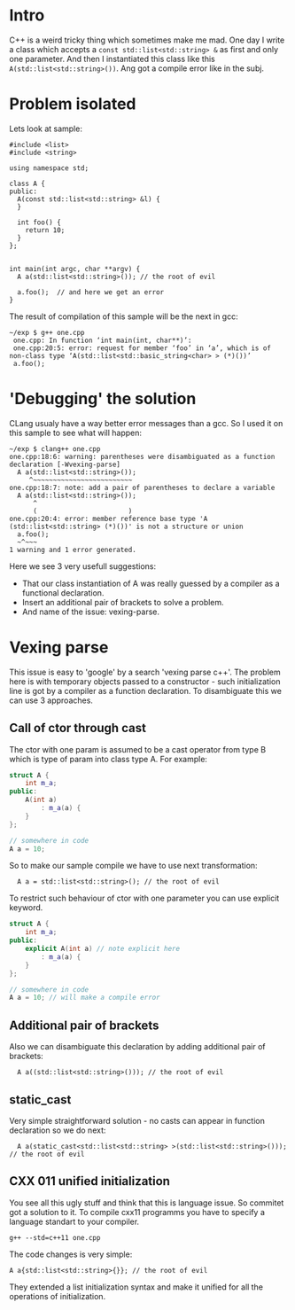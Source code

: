# Intro #
C++ is a weird tricky thing which sometimes make me mad.
One day I write a class which accepts a `const std::list<std::string> &` as first and only one parameter.
And then I instantiated this class like this `A(std::list<std::string>())`. Ang got a compile error like in the subj.

# Problem isolated #
Lets look at sample:

	#include <list>
	#include <string>

	using namespace std;

	class A {
	public:
	  A(const std::list<std::string> &l) {
	  }

	  int foo() {
		return 10;
	  }
	};


	int main(int argc, char **argv) {
	  A a(std::list<std::string>()); // the root of evil

	  a.foo();  // and here we get an error
	}

The result of compilation of this sample will be the next in gcc:

	~/exp $ g++ one.cpp
	 one.cpp: In function ‘int main(int, char**)’:
	 one.cpp:20:5: error: request for member ‘foo’ in ‘a’, which is of non-class type ‘A(std::list<std::basic_string<char> > (*)())’
	 a.foo();

# 'Debugging' the solution #
CLang usualy have a way better error messages than a gcc. So I used it on this sample to see what will happen:

```
~/exp $ clang++ one.cpp
one.cpp:18:6: warning: parentheses were disambiguated as a function declaration [-Wvexing-parse]
  A a(std::list<std::string>());
     ^~~~~~~~~~~~~~~~~~~~~~~~~~
one.cpp:18:7: note: add a pair of parentheses to declare a variable
  A a(std::list<std::string>());
      ^
      (                       )
one.cpp:20:4: error: member reference base type 'A (std::list<std::string> (*)())' is not a structure or union
  a.foo();
  ~^~~~
1 warning and 1 error generated.
```


Here we see 3 very usefull suggestions:
* That our class instantiation of A was really guessed by a compiler as a functional declaration.
* Insert an additional pair of brackets to solve a problem.
* And name of the issue: vexing-parse.

# Vexing parse #
This issue is easy to 'google' by a search 'vexing parse c++'.
The problem here is with temporary objects passed to a constructor - such initialization line is got by a compiler as a function declaration.
To disambiguate this we can use 3 approaches.

## Call of ctor through cast ##
The ctor with one param is assumed to be a cast operator from type B which is type of param into class type A.
For example:
```c++
struct A {
    int m_a;
public:
    A(int a)
        : m_a(a) {
    }
};

// somewhere in code
A a = 10;
```

So to make our sample compile we have to use next transformation:

	  A a = std::list<std::string>(); // the root of evil

To restrict such behaviour of ctor with one parameter you can use explicit keyword.

```c++
struct A {
    int m_a;
public:
    explicit A(int a) // note explicit here
        : m_a(a) {
    }
};

// somewhere in code
A a = 10; // will make a compile error
```

## Additional pair of brackets ##
Also we can disambiguate this declaration by adding additional pair of brackets:

	  A a((std::list<std::string>())); // the root of evil

## static_cast ##
Very simple straightforward solution - no casts can appear in function declaration so we do next:

	  A a(static_cast<std::list<std::string> >(std::list<std::string>())); // the root of evil

## CXX 011 unified initialization ##
You see all this ugly stuff and think that this is language issue. So commitet got a solution to it.
To compile cxx11 programms you have to specify a language standart to your compiler.

    g++ --std=c++11 one.cpp

The code changes is very simple:

    A a{std::list<std::string>{}}; // the root of evil

They extended a list initialization syntax and make it unified for all the operations of initialization.
